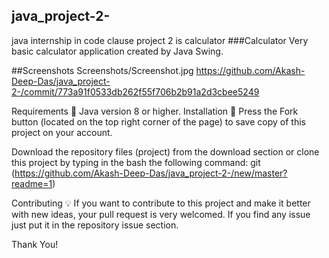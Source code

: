 ## java_project-2-
java internship in code clause project 2 is calculator
###Calculator
Very basic calculator application created by Java Swing.

##Screenshots
 Screenshots/Screenshot.jpg
 https://github.com/Akash-Deep-Das/java_project-2-/commit/773a91f0533db262f55f706b2b91a2d3cbee5249

Requirements 🔧
Java version 8 or higher.
Installation 🔌
Press the Fork button (located on the top right corner of the page) to save copy of this project on your account.

Download the repository files (project) from the download section or clone this project by typing in the bash the following command: git (https://github.com/Akash-Deep-Das/java_project-2-/new/master?readme=1)

Contributing 💡
If you want to contribute to this project and make it better with new ideas, your pull request is very welcomed. If you find any issue just put it in the repository issue section.

Thank You!

